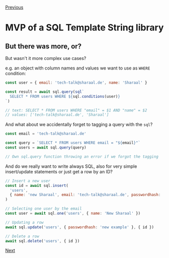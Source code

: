 [Previous](./5-3-the-tag-function.md)


# MVP of a SQL Template String library

## But there was more, or?

But wasn't it more complex use cases?

e.g. an object with column names and values we want to use as `WHERE` condition:

```javascript
const user = { email: 'tech-talk@sharaal.de', name: 'Sharaal' }

const result = await sql.query(sql`
  SELECT * FROM users WHERE ${sql.conditions(user)}
`)

// text: SELECT * FROM users WHERE "email" = $1 AND "name" = $2
// values: ['tech-talk@sharaal.de', 'Sharaal']
```

And what about we accidentally forget to tagging a query with the `sql`?

```javascript
const email = 'tech-talk@sharaal.de'

const query = `SELECT * FROM users WHERE email = "${email}"`
const users = await sql.query(query)

// Own sql.query function throwing an error if we forgot the tagging
```

And do we really want to write always SQL, also for very simple insert/update statements or just get a row by an ID?

```javascript
// Insert a new user
const id = await sql.insert(
  'users',
  { name: 'new Sharaal', email: 'tech-talk@sharaal.de', passwordhash: 'example' }
)

// Selecting one user by the email
const user = await sql.one('users', { name: 'New Sharaal' })

// Updating a row
await sql.update('users', { passwordhash: 'new example' }, { id })

// Delete a row
await sql.delete('users', { id })
```


[Next](./6-what-about-knex.md)
